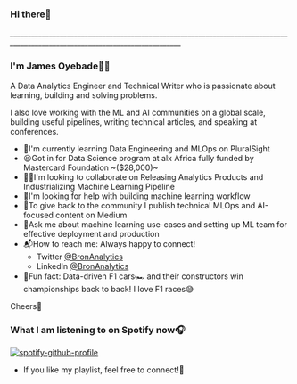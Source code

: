 ### Hi there👋
*______________________________________________________________________________________________________________________________*
### I'm James Oyebade🧑‍💻
  A Data Analytics Engineer and Technical Writer who is passionate about learning, building and solving problems.

  I also love working with the ML and AI communities on a global scale, building useful pipelines, writing technical articles, and speaking at
conferences.


  - 🌱I'm currently learning Data Engineering and MLOps on PluralSight
  - 😆Got in for Data Science program at alx Africa fully funded by Mastercard Foundation ~($28,000)~
  - 👯‍♂️I'm looking to collaborate on Releasing Analytics Products and Industrializing Machine Learning Pipeline
  - 🤔I'm looking for help with building machine learning workflow
  - 📝To give back to the community I publish technical MLOps and AI-focused content on Medium
  - 💬Ask me about machine learning use-cases and setting up ML team for effective deployment and production
  - 📬How to reach me: Always happy to connect!
      * Twitter [@BronAnalytics](https://twitter.com/BronAnalytics)
      * LinkedIn [@BronAnalytics](https://www.linkedin.com/in/jamesoyebade/)
  - 📍Fun fact: Data-driven F1 cars🏎 and their constructors win championships back to back! I love F1 races😅
  


Cheers🥂


### What I am listening to on Spotify now🎧

[![spotify-github-profile](https://spotify-github-profile.vercel.app/api/view?uid=317mwo4xymupc44vjycih7uy5x4m&cover_image=true&theme=default&show_offline=false&background_color=121212&interchange=false&bar_color=53b14f&bar_color_cover=false)](https://spotify-github-profile.vercel.app/api/view?uid=317mwo4xymupc44vjycih7uy5x4m&redirect=true)


- If you like my playlist, feel free to connect!🚀
